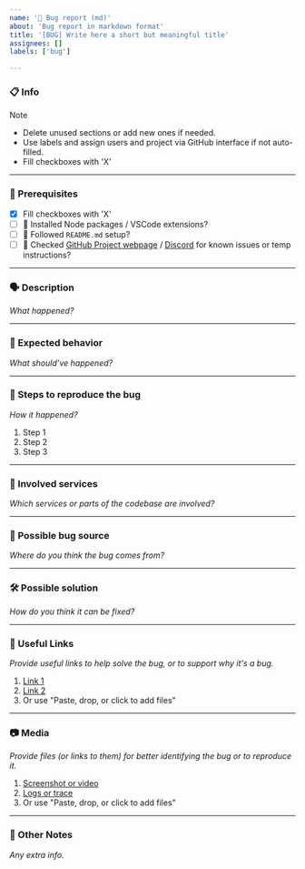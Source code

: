 ```yaml
---
name: '🐛 Bug report (md)'
about: 'Bug report in markdown format'
title: '[BUG] Write here a short but meaningful title'
assignees: []
labels: ['bug']

---
```


### 📋 Info

> [!NOTE]
>
> - Delete unused sections or add new ones if needed.
> - Use labels and assign users and project via GitHub interface if not auto-filled.
> - Fill checkboxes with 'X'

---

### 📝 Prerequisites

- [X] Fill checkboxes with 'X'
- [ ] 📝 Installed Node packages / VSCode extensions?
- [ ] 🔢 Followed `README.md` setup?
- [ ] 👀 Checked [GitHub Project webpage](https://github.com/users/marcorondong/projects/1) / [Discord](https://discord.com/channels/1267824540638249053/1267824540638249057) for known issues or temp instructions?

---

### 🗣️ Description

_What happened?_

---

### 🧐 Expected behavior

_What should’ve happened?_

---

### 🔁 Steps to reproduce the bug

_How it happened?_

1. Step 1
2. Step 2
3. Step 3

---

### 🧩 Involved services

_Which services or parts of the codebase are involved?_

---

### 🧠 Possible bug source

_Where do you think the bug comes from?_

---

### 🛠️ Possible solution

_How do you think it can be fixed?_

---

### 🔗 Useful Links

_Provide useful links to help solve the bug, or to support why it's a bug._

1. [Link 1](foo.com)
2. [Link 2](bar.com)
3. Or use "Paste, drop, or click to add files"

---

### 📷 Media

_Provide files (_or links to them_) for better identifying the bug or to reproduce it._

1. [Screenshot or video](foo.com)
2. [Logs or trace](bar.com)
3. Or use "Paste, drop, or click to add files"

---

### 💬 Other Notes

_Any extra info._
